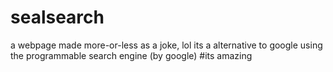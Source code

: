 # sealsearch
a webpage
made more-or-less as a joke, lol
its a alternative to google using the programmable search engine (by google)
#its amazing
